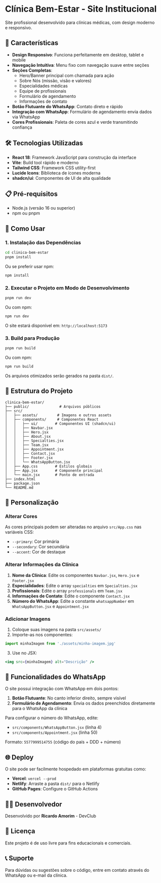 # Clínica Bem-Estar - Site Institucional

Site profissional desenvolvido para clínicas médicas, com design moderno e responsivo.

## 🎯 Características

- **Design Responsivo**: Funciona perfeitamente em desktop, tablet e mobile
- **Navegação Intuitiva**: Menu fixo com navegação suave entre seções
- **Seções Completas**:
  - Hero/Banner principal com chamada para ação
  - Sobre Nós (missão, visão e valores)
  - Especialidades médicas
  - Equipe de profissionais
  - Formulário de agendamento
  - Informações de contato
- **Botão Flutuante do WhatsApp**: Contato direto e rápido
- **Integração com WhatsApp**: Formulário de agendamento envia dados via WhatsApp
- **Cores Profissionais**: Paleta de cores azul e verde transmitindo confiança

## 🛠️ Tecnologias Utilizadas

- **React 18**: Framework JavaScript para construção da interface
- **Vite**: Build tool rápido e moderno
- **Tailwind CSS**: Framework CSS utility-first
- **Lucide Icons**: Biblioteca de ícones moderna
- **shadcn/ui**: Componentes de UI de alta qualidade

## 📋 Pré-requisitos

- Node.js (versão 16 ou superior)
- npm ou pnpm

## 🚀 Como Usar

### 1. Instalação das Dependências

```bash
cd clinica-bem-estar
pnpm install
```

Ou se preferir usar npm:

```bash
npm install
```

### 2. Executar o Projeto em Modo de Desenvolvimento

```bash
pnpm run dev
```

Ou com npm:

```bash
npm run dev
```

O site estará disponível em: `http://localhost:5173`

### 3. Build para Produção

```bash
pnpm run build
```

Ou com npm:

```bash
npm run build
```

Os arquivos otimizados serão gerados na pasta `dist/`.

## 📁 Estrutura do Projeto

```
clinica-bem-estar/
├── public/              # Arquivos públicos
├── src/
│   ├── assets/         # Imagens e outros assets
│   ├── components/     # Componentes React
│   │   ├── ui/        # Componentes UI (shadcn/ui)
│   │   ├── Navbar.jsx
│   │   ├── Hero.jsx
│   │   ├── About.jsx
│   │   ├── Specialties.jsx
│   │   ├── Team.jsx
│   │   ├── Appointment.jsx
│   │   ├── Contact.jsx
│   │   ├── Footer.jsx
│   │   └── WhatsAppButton.jsx
│   ├── App.css        # Estilos globais
│   ├── App.jsx        # Componente principal
│   └── main.jsx       # Ponto de entrada
├── index.html
├── package.json
└── README.md
```

## 🎨 Personalização

### Alterar Cores

As cores principais podem ser alteradas no arquivo `src/App.css` nas variáveis CSS:

- `--primary`: Cor primária
- `--secondary`: Cor secundária
- `--accent`: Cor de destaque

### Alterar Informações da Clínica

1. **Nome da Clínica**: Edite os componentes `Navbar.jsx`, `Hero.jsx` e `Footer.jsx`
2. **Especialidades**: Edite o array `specialties` em `Specialties.jsx`
3. **Profissionais**: Edite o array `professionals` em `Team.jsx`
4. **Informações de Contato**: Edite o componente `Contact.jsx`
5. **Número do WhatsApp**: Edite a constante `whatsappNumber` em `WhatsAppButton.jsx` e `Appointment.jsx`

### Adicionar Imagens

1. Coloque suas imagens na pasta `src/assets/`
2. Importe-as nos componentes:

```javascript
import minhaImagem from './assets/minha-imagem.jpg'
```

3. Use no JSX:

```jsx
<img src={minhaImagem} alt="Descrição" />
```

## 📱 Funcionalidades do WhatsApp

O site possui integração com WhatsApp em dois pontos:

1. **Botão Flutuante**: No canto inferior direito, sempre visível
2. **Formulário de Agendamento**: Envia os dados preenchidos diretamente para o WhatsApp da clínica

Para configurar o número do WhatsApp, edite:
- `src/components/WhatsAppButton.jsx` (linha 4)
- `src/components/Appointment.jsx` (linha 50)

Formato: `5577999514755` (código do país + DDD + número)

## 🌐 Deploy

O site pode ser facilmente hospedado em plataformas gratuitas como:

- **Vercel**: `vercel --prod`
- **Netlify**: Arraste a pasta `dist/` para o Netlify
- **GitHub Pages**: Configure o GitHub Actions

## 👨‍💻 Desenvolvedor

Desenvolvido por **Ricardo Amorim** - DevClub

## 📄 Licença

Este projeto é de uso livre para fins educacionais e comerciais.

## 📞 Suporte

Para dúvidas ou sugestões sobre o código, entre em contato através do WhatsApp ou e-mail da clínica.
